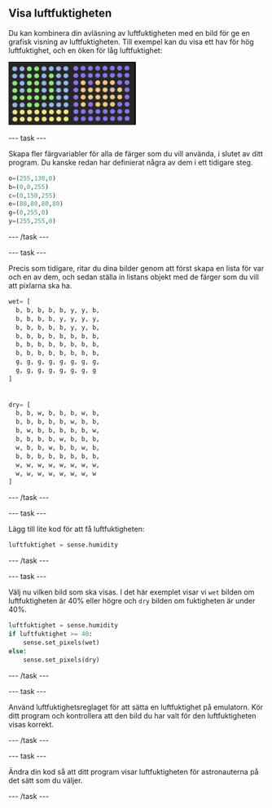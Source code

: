 ## Visa luftfuktigheten

Du kan kombinera din avläsning av luftfuktigheten med en bild för ge en grafisk visning av luftfuktigheten. Till exempel kan du visa ett hav för hög luftfuktighet, och en öken för låg luftfuktighet:

![Våt och torr](images/wet-dry.png)

\--- task \---

Skapa fler färgvariabler för alla de färger som du vill använda, i slutet av ditt program. Du kanske redan har definierat några av dem i ett tidigare steg.

```python
o=(255,130,0)
b=(0,0,255)
c=(0,150,255)
e=(80,80,80,80)
g=(0,255,0)
y=(255,255,0)
```

\--- /task \---

\--- task \---

Precis som tidigare, ritar du dina bilder genom att först skapa en lista för var och en av dem, och sedan ställa in listans objekt med de färger som du vill att pixlarna ska ha.

```python
wet= [
  b, b, b, b, b, y, y, b,
  b, b, b, b, y, y, y, y,
  b, b, b, b, b, y, y, b,
  b, b, b, b, b, b, b, b,
  b, b, b, b, b, b, b, b,
  b, b, b, b, b, b, b, b,
  g, g, g, g, g, g, g, g,
  g, g, g, g, g, g, g, g
]


dry= [
  b, b, w, b, b, b, w, b,
  b, b, b, b, b, w, b, b,
  b, w, b, b, b, b, b, w,
  b, b, b, b, w, b, b, b,
  w, b, b, w, b, b, w, b,
  b, b, b, b, b, b, b, b,
  w, w, w, w, w, w, w, w,
  w, w, w, w, w, w, w, w
]
```

\--- /task \---

\--- task \---

Lägg till lite kod för att få luftfuktigheten:

```python
luftfuktighet = sense.humidity
```

\--- /task \---

\--- task \---

Välj nu vilken bild som ska visas. I det här exemplet visar vi `wet` bilden om luftfuktigheten är 40% eller högre och `dry` bilden om fuktigheten är under 40%.

```python
luftfuktighet = sense.humidity
if luftfuktighet >= 40:
    sense.set_pixels(wet)
else:
    sense.set_pixels(dry)
```

\--- /task \---

\--- task \---

Använd luftfuktighetsreglaget för att sätta en luftfuktighet på emulatorn. Kör ditt program och kontrollera att den bild du har valt för den luftfuktigheten visas korrekt.

\--- /task \---

\--- task \---

Ändra din kod så att ditt program visar luftfuktigheten för astronauterna på det sätt som du väljer.

\--- /task \---